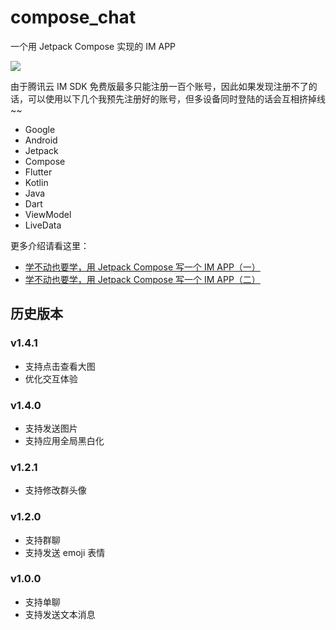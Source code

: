 # compose_chat

一个用 Jetpack Compose 实现的 IM APP

![](https://p3-juejin.byteimg.com/tos-cn-i-k3u1fbpfcp/adbeccad79d94d0dbff85bc02d7ccf04~tplv-k3u1fbpfcp-watermark.awebp)

由于腾讯云 IM SDK 免费版最多只能注册一百个账号，因此如果发现注册不了的话，可以使用以下几个我预先注册好的账号，但多设备同时登陆的话会互相挤掉线 ~~

- Google
- Android
- Jetpack
- Compose
- Flutter
- Kotlin
- Java
- Dart
- ViewModel
- LiveData

更多介绍请看这里：

- [学不动也要学，用 Jetpack Compose 写一个 IM APP（一）](https://juejin.cn/post/6991429231821684773)
- [学不动也要学，用 Jetpack Compose 写一个 IM APP（二）](https://juejin.cn/post/7028397244894330917)

## 历史版本

### v1.4.1

- 支持点击查看大图
- 优化交互体验

### v1.4.0

- 支持发送图片
- 支持应用全局黑白化

### v1.2.1

- 支持修改群头像

### v1.2.0

- 支持群聊
- 支持发送 emoji 表情

### v1.0.0

- 支持单聊
- 支持发送文本消息
